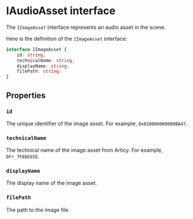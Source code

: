 # IAudioAsset interface

The `IImageAsset` interface represents an audio asset in the scene.

Here is the definition of the `IImageAsset` interface:

```typescript
interface IImageAsset {
    id: string;
    technicalName: string;
    displayName: string;
    filePath: string;
}
```

## Properties

### `id`

The unique identifier of the image asset. For example, `0x010000000000BA47`.

### `technicalName`

The technical name of the image asset from Articy. For example, `DFr_7F88E65E`.

### `displayName`

The display name of the image asset.

### `filePath`

The path to the image file.
